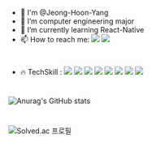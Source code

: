 - 👋 I'm @Jeong-Hoon-Yang
- 🔭 I’m computer engineering major
- 🌱 I’m currently learning React-Native
- 📫 How to reach me:  <img src="https://img.shields.io/badge/yjhoon3658@naver.com-brightgreen?style=flat&logo=Naver&logoColor=white"/>  <img src="https://img.shields.io/badge/yjhoon36589@gmail.com-red?style=flat&logo=Gmail&logoColor=white"/>

#
- 🔥 TechSkill : <img src="https://img.shields.io/badge/C-ff69b4?style=flat&logo=C&logoColor=A8B9CC"/> <img src="https://img.shields.io/badge/c++-00599C?style=flat&logo=C%2B%2B&logoColor=00599C"> <img src="https://img.shields.io/badge/JavaScript-lightgray?style=flat&logo=JavaScript&logoColor=F7DF1E"/> <img src="https://img.shields.io/badge/ReactNative-FAF0E6?style=flat&logo=React&logoColor=61DAFB"/> <img src="https://img.shields.io/badge/Node.js-inactive?style=flat&logo=Node.js&logoColor=339933"/> <img src="https://img.shields.io/badge/Notion-yellowgreen?style=flat&logo=Notion&logoColor=000000"/> <img src="https://img.shields.io/badge/Github-grey?style=flat&logo=Github&logoColor=181717"/> <img src="https://img.shields.io/badge/Git-informational?style=flat&logo=Git&logoColor=F05032"/>

#
![Anurag's GitHub stats](https://github-readme-stats.vercel.app/api?username=Jeong-Hoon-Yang&show_icons=true&theme=tokyonight)

#
![Solved.ac 프로필](http://mazassumnida.wtf/api/v2/generate_badge?boj=yjhoon3658)
